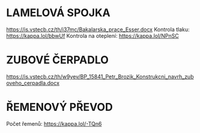 # LAMELOVÁ SPOJKA
https://is.vstecb.cz/th/i37mc/Bakalarska_prace_Esser.docx
Kontrola tlaku: https://kappa.lol/bbwUf
Kontrola na oteplení: https://kappa.lol/NPnSC
# ZUBOVÉ ČERPADLO
https://is.vstecb.cz/th/w9yev/BP_15841_Petr_Brozik_Konstrukcni_navrh_zuboveho_cerpadla.docx
# ŘEMENOVÝ PŘEVOD
Počet řemenů: https://kappa.lol/-TQn6
